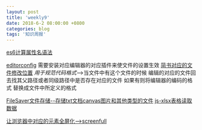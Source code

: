 ```yaml
---
layout: post
title: 'weekly9'
date: 2018-6-2 08:00:00 +0800
categories: blog
tags: '知识周报'
---
```


[es6计算属性名语法](https://developer.mozilla.org/en/docs/Web/JavaScript/Reference/Operators/Object_initializer#Computed_property_names)

[editorconfig](https://editorconfig.org/) 需要安装对应编辑器的对应插件来使文件的设置生效
[简书对应的文件修改位置](https://www.jianshu.com/p/712cea0ef70e)
_用于规范代码格式_-->当文件中有这个文件的时候 编辑的对应的文件回去找其父路径或者同级路径中是否存在对应的文件 如果有则将编辑器的编码的格式 替换成文件中所定义的格式

[FileSaver文件存储--存储txt文档canvas图片和其他类型的文件](https://github.com/eligrey/FileSaver.js)
[js-xlsx表格读取数据](https://github.com/SheetJS/js-xlsx)

[让浏览器中对应的元素全屏化-->screenfull](https://github.com/sindresorhus/screenfull.js)